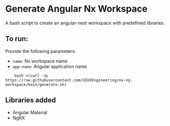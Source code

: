 # Generate Angular Nx Workspace

A bash script to create an angular-nest workspace with predefined libraries.

## To run:

Provide the following parameters:
- `name`: Nx workspace name
- `app-name`: Angular application name

```
    bash <(curl -sL https://raw.githubusercontent.com/UIUXEngineering/nx-ng-workspace/main/generate.sh)
```

## Libraries added

- Angular Material
- NgRX
